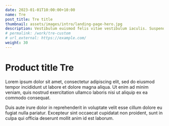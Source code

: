 ```yaml
---
date: 2023-01-01T10:00:00+10:00
name: Tre
post_title: Tre title
thumbnail: assets/images/intro/landing-page-hero.jpg
description: Vestibulum euismod felis vitae vestibulum iaculis. Suspendisse vitae metus.
# permalink: /work/tre-custom
# url_external: https://example.com/
weight: 30
---
```


# Product title Tre

Lorem ipsum dolor sit amet, consectetur adipiscing elit, sed do eiusmod tempor incididunt ut labore et dolore magna aliqua. Ut enim ad minim veniam, quis nostrud exercitation ullamco laboris nisi ut aliquip ex ea commodo consequat.

Duis aute irure dolor in reprehenderit in voluptate velit esse cillum dolore eu fugiat nulla pariatur. Excepteur sint occaecat cupidatat non proident, sunt in culpa qui officia deserunt mollit anim id est laborum.
